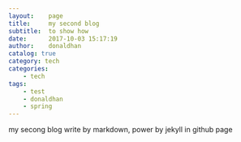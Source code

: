 ```yaml
---
layout:    page
title:     my second blog
subtitle:  to show how
date:      2017-10-03 15:17:19
author:    donaldhan
catalog: true
category: tech
categories:
    - tech
tags:
    - test
    - donaldhan
    - spring  
---
```


my secong blog write by markdown, power by jekyll in github page
